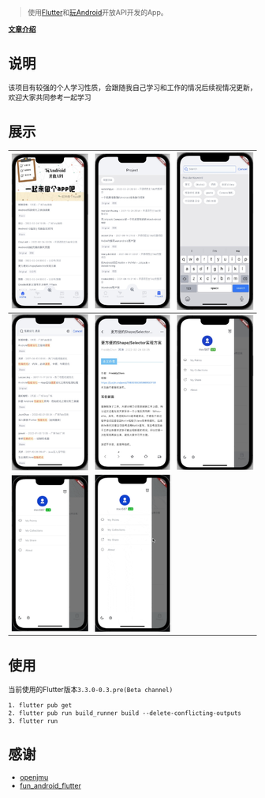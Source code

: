 > 使用[Flutter](https://flutter.dev)和[玩Android](https://wanandroid.com/)开放API开发的App。

**[文章介绍](https://juejin.cn/post/7066681530776551455)**
# 说明
该项目有较强的个人学习性质，会跟随我自己学习和工作的情况后续视情况更新，欢迎大家共同参考一起学习
# 展示
| ![](screenshots/home_screen.jpeg) | ![](screenshots/project_screen.jpeg) | ![](screenshots/search_screen.jpeg) |
| ---------------------- | ---------------------- | ---------------------- |
| ![](screenshots/search_result_screen.jpeg) | ![](screenshots/article_screen.jpeg) | ![](screenshots/side_bar.jpeg) |
| ![](screenshots/my_points_screen.gif) | ![](screenshots/my_collections_screen.gif) |  |
# 使用
当前使用的Flutter版本`3.3.0-0.3.pre(Beta channel)`
```
1. flutter pub get
2. flutter pub run build_runner build --delete-conflicting-outputs
3. flutter run
```
# 感谢
- [openjmu](https://github.com/openjmu/OpenJMU)
- [fun_android_flutter](https://github.com/phoenixsky/fun_android_flutter)

